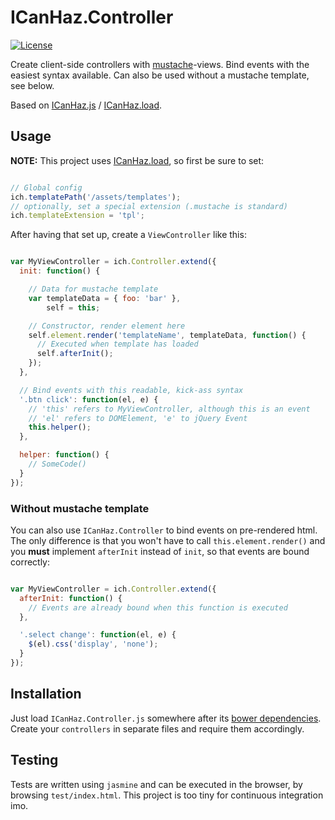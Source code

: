 ICanHaz.Controller
==================

[![License](http://img.shields.io/:license-mit-blue.svg)](http://tonekk.mit-license.org)

Create client-side controllers with [mustache](http://mustache.github.io/)-views.
Bind events with the easiest syntax available.
Can also be used without a mustache template, see below.

Based on [ICanHaz.js](http://icanhazjs.com/) / [ICanHaz.load](https://github.com/tonekk/ICanHaz.load).

## Usage

**NOTE:** This project uses [ICanHaz.load](https://github.com/tonekk/ICanHaz.load), so first be sure to set:

```javascript

// Global config
ich.templatePath('/assets/templates');
// optionally, set a special extension (.mustache is standard)
ich.templateExtension = 'tpl';

```

After having that set up, create a `ViewController` like this:

```javascript

var MyViewController = ich.Controller.extend({
  init: function() {

    // Data for mustache template
    var templateData = { foo: 'bar' },
        self = this;

    // Constructor, render element here
    self.element.render('templateName', templateData, function() {
      // Executed when template has loaded
      self.afterInit();
    });
  },

  // Bind events with this readable, kick-ass syntax
  '.btn click': function(el, e) {
    // 'this' refers to MyViewController, although this is an event
    // 'el' refers to DOMElement, 'e' to jQuery Event
    this.helper();
  },

  helper: function() {
    // SomeCode()
  }
});

```

### Without mustache template

You can also use `ICanHaz.Controller` to bind events on pre-rendered html.
The only difference is that you won't have to call `this.element.render()` and you **must** implement `afterInit` instead of `init`, so that events are bound correctly:

```javascript

var MyViewController = ich.Controller.extend({
  afterInit: function() {
    // Events are already bound when this function is executed
  },

  '.select change': function(el, e) {
    $(el).css('display', 'none');
  }
});

```


## Installation

Just load `ICanHaz.Controller.js` somewhere after its [bower dependencies](https://github.com/tonekk/ICanHaz.Controller/blob/master/bower.json).
Create your `controllers` in separate files and require them accordingly.

## Testing

Tests are written using `jasmine` and can be executed in the browser, by browsing `test/index.html`.
This project is too tiny for continuous integration imo.
